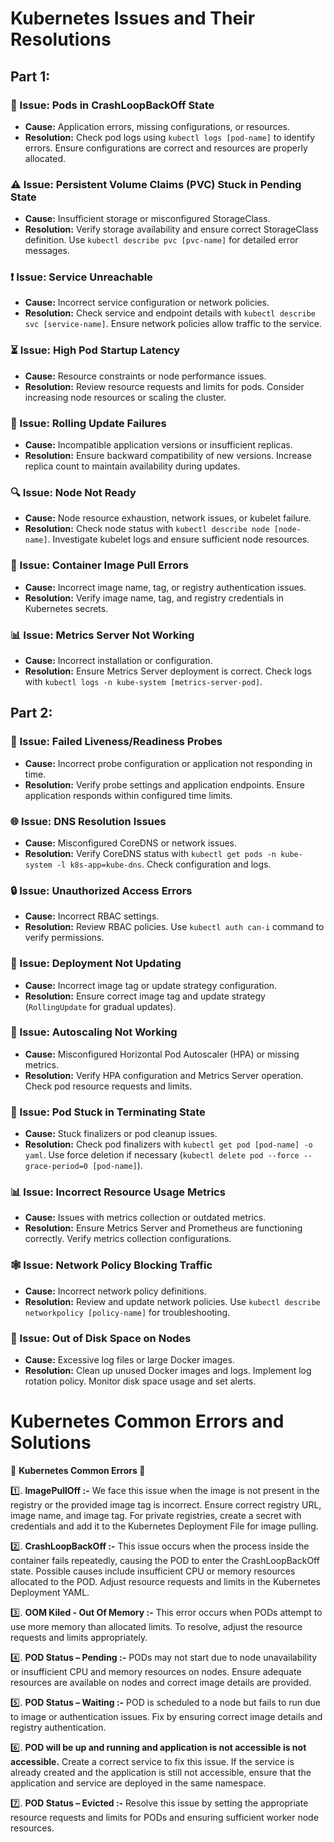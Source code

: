 # Kubernetes Issues and Their Resolutions

## Part 1:

### 🚨 Issue: Pods in CrashLoopBackOff State
- **Cause:** Application errors, missing configurations, or resources.
- **Resolution:** Check pod logs using `kubectl logs [pod-name]` to identify errors. Ensure configurations are correct and resources are properly allocated.

### ⚠️ Issue: Persistent Volume Claims (PVC) Stuck in Pending State
- **Cause:** Insufficient storage or misconfigured StorageClass.
- **Resolution:** Verify storage availability and ensure correct StorageClass definition. Use `kubectl describe pvc [pvc-name]` for detailed error messages.

### ❗ Issue: Service Unreachable
- **Cause:** Incorrect service configuration or network policies.
- **Resolution:** Check service and endpoint details with `kubectl describe svc [service-name]`. Ensure network policies allow traffic to the service.

### ⏳ Issue: High Pod Startup Latency
- **Cause:** Resource constraints or node performance issues.
- **Resolution:** Review resource requests and limits for pods. Consider increasing node resources or scaling the cluster.

### 🔄 Issue: Rolling Update Failures
- **Cause:** Incompatible application versions or insufficient replicas.
- **Resolution:** Ensure backward compatibility of new versions. Increase replica count to maintain availability during updates.

### 🔍 Issue: Node Not Ready
- **Cause:** Node resource exhaustion, network issues, or kubelet failure.
- **Resolution:** Check node status with `kubectl describe node [node-name]`. Investigate kubelet logs and ensure sufficient node resources.

### 🔧 Issue: Container Image Pull Errors
- **Cause:** Incorrect image name, tag, or registry authentication issues.
- **Resolution:** Verify image name, tag, and registry credentials in Kubernetes secrets.

### 📊 Issue: Metrics Server Not Working
- **Cause:** Incorrect installation or configuration.
- **Resolution:** Ensure Metrics Server deployment is correct. Check logs with `kubectl logs -n kube-system [metrics-server-pod]`.

## Part 2:

### 🚫 Issue: Failed Liveness/Readiness Probes
- **Cause:** Incorrect probe configuration or application not responding in time.
- **Resolution:** Verify probe settings and application endpoints. Ensure application responds within configured time limits.

### 🌐 Issue: DNS Resolution Issues
- **Cause:** Misconfigured CoreDNS or network issues.
- **Resolution:** Verify CoreDNS status with `kubectl get pods -n kube-system -l k8s-app=kube-dns`. Check configuration and logs.

### 🔒 Issue: Unauthorized Access Errors
- **Cause:** Incorrect RBAC settings.
- **Resolution:** Review RBAC policies. Use `kubectl auth can-i` command to verify permissions.

### 🔄 Issue: Deployment Not Updating
- **Cause:** Incorrect image tag or update strategy configuration.
- **Resolution:** Ensure correct image tag and update strategy (`RollingUpdate` for gradual updates).

### 🌟 Issue: Autoscaling Not Working
- **Cause:** Misconfigured Horizontal Pod Autoscaler (HPA) or missing metrics.
- **Resolution:** Verify HPA configuration and Metrics Server operation. Check pod resource requests and limits.

### 🚦 Issue: Pod Stuck in Terminating State
- **Cause:** Stuck finalizers or pod cleanup issues.
- **Resolution:** Check pod finalizers with `kubectl get pod [pod-name] -o yaml`. Use force deletion if necessary (`kubectl delete pod --force --grace-period=0 [pod-name]`).

### 📊 Issue: Incorrect Resource Usage Metrics
- **Cause:** Issues with metrics collection or outdated metrics.
- **Resolution:** Ensure Metrics Server and Prometheus are functioning correctly. Verify metrics collection configurations.

### 🕸️ Issue: Network Policy Blocking Traffic
- **Cause:** Incorrect network policy definitions.
- **Resolution:** Review and update network policies. Use `kubectl describe networkpolicy [policy-name]` for troubleshooting.

### 💾 Issue: Out of Disk Space on Nodes
- **Cause:** Excessive log files or large Docker images.
- **Resolution:** Clean up unused Docker images and logs. Implement log rotation policy. Monitor disk space usage and set alerts.

#
# Kubernetes Common Errors and Solutions

🔣 **Kubernetes Common Errors 🔣**

1️⃣. **ImagePullOff :-**
We face this issue when the image is not present in the registry or the provided image tag is incorrect.
Ensure correct registry URL, image name, and image tag. For private registries, create a secret with credentials and add it to the Kubernetes Deployment File for image pulling.

2️⃣. **CrashLoopBackOff :-**
This issue occurs when the process inside the container fails repeatedly, causing the POD to enter the CrashLoopBackOff state.
Possible causes include insufficient CPU or memory resources allocated to the POD. Adjust resource requests and limits in the Kubernetes Deployment YAML.

3️⃣. **OOM Kiled - Out Of Memory :-**
This error occurs when PODs attempt to use more memory than allocated limits.
To resolve, adjust the resource requests and limits appropriately.

4️⃣. **POD Status – Pending :-**
PODs may not start due to node unavailability or insufficient CPU and memory resources on nodes.
Ensure adequate resources are available on nodes and correct image details are provided.

5️⃣. **POD Status – Waiting :-**
POD is scheduled to a node but fails to run due to image or authentication issues.
Fix by ensuring correct image details and registry authentication.

6️⃣. **POD will be up and running and application is not accessible is not accessible.**
Create a correct service to fix this issue.
If the service is already created and the application is still not accessible, ensure that the application and service are deployed in the same namespace.

7️⃣. **POD Status – Evicted :-**
Resolve this issue by setting the appropriate resource requests and limits for PODs and ensuring sufficient worker node resources.

